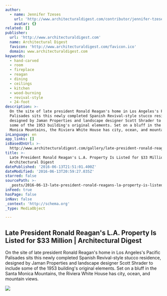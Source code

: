 ```yaml
---
author:
  - name: Jennifer Tzeses
    url: 'http://www.architecturaldigest.com/contributor/jennifer-tzeses'
    avatar: {}
related: []
publisher:
  url: 'http://www.architecturaldigest.com'
  name: Architectural Digest
  favicon: 'http://www.architecturaldigest.com/favicon.ico'
  domain: www.architecturaldigest.com
keywords:
  - hand-carved
  - room
  - fireplace
  - reagan
  - dining
  - ceilings
  - kitchen
  - wood-burning
  - revival-style
  - 24-foot
description: >-
  On the site of late president Ronald Reagan's home in Los Angeles's Pacific
  Palisades sits this newly completed Spanish Revival-style stucco residence,
  designed by Jaman Properties and landscape designer Scott Shrader to include
  some of the 1953 building's original elements. Set on a bluff in the Santa
  Monica Mountains, the Riviera White House has city, ocean, and mountain views.
inLanguage: en
app_links: []
isBasedOnUrl: >-
  http://www.architecturaldigest.com/gallery/late-president-ronald-reagan-los-angeles-property
title: >-
  Late President Ronald Reagan's L.A. Property Is Listed for $33 Million |
  Architectural Digest
datePublished: '2016-06-13T21:51:01.400Z'
dateModified: '2016-06-13T20:59:27.035Z'
starred: false
sourcePath: >-
  _posts/2016-06-13-late-president-ronald-reagans-la-property-is-listed-for-dollar.md
inFeed: true
hasPage: false
inNav: false
_context: 'http://schema.org'
_type: MediaObject

---
```

<article style=""><h1>Late President Ronald Reagan's L.A. Property Is Listed for $33 Million | Architectural Digest</h1><p>On the site of late president Ronald Reagan's home in Los Angeles's Pacific Palisades sits this newly completed Spanish Revival-style stucco residence, designed by Jaman Properties and landscape designer Scott Shrader to include some of the 1953 building's original elements. Set on a bluff in the Santa Monica Mountains, the Riviera White House has city, ocean, and mountain views.</p><img src="http://media.architecturaldigest.com/photos/570fe8639ed5af6a73fbc657/master/pass/ronald-reagan-los-angeles-estate-03.jpg" /></article>